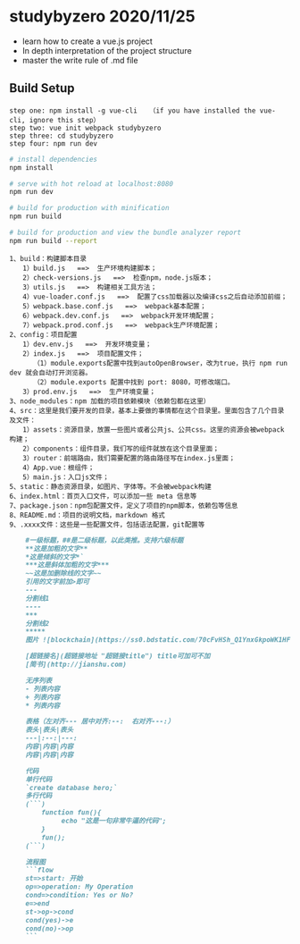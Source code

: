 # studybyzero   2020/11/25

  + learn how to create a vue.js project
  + In depth interpretation of the project structure
  + master the write rule of .md file

## Build Setup

``` creat a vue project
step one: npm install -g vue-cli   （if you have installed the vue-cli, ignore this step）
step two: vue init webpack studybyzero
step three: cd studybyzero
step four: npm run dev
```


``` bash
# install dependencies
npm install

# serve with hot reload at localhost:8080
npm run dev

# build for production with minification
npm run build

# build for production and view the bundle analyzer report
npm run build --report
```

``` structure
1、build：构建脚本目录
　　1）build.js   ==>  生产环境构建脚本；
　　2）check-versions.js   ==>  检查npm，node.js版本；
　　3）utils.js   ==>  构建相关工具方法；
　　4）vue-loader.conf.js   ==>  配置了css加载器以及编译css之后自动添加前缀；
　　5）webpack.base.conf.js   ==>  webpack基本配置；
　　6）webpack.dev.conf.js   ==>  webpack开发环境配置；
　　7）webpack.prod.conf.js   ==>  webpack生产环境配置；
2、config：项目配置
　　1）dev.env.js   ==>  开发环境变量；
　　2）index.js   ==>  项目配置文件；
      （1）module.exports配置中找到autoOpenBrowser，改为true，执行 npm run dev 就会自动打开浏览器。
      （2）module.exports 配置中找到 port: 8080，可修改端口。
　　3）prod.env.js   ==>  生产环境变量；
3、node_modules：npm 加载的项目依赖模块（依赖包都在这里）
4、src：这里是我们要开发的目录，基本上要做的事情都在这个目录里。里面包含了几个目录及文件：
　　1）assets：资源目录，放置一些图片或者公共js、公共css。这里的资源会被webpack构建；
　　2）components：组件目录，我们写的组件就放在这个目录里面；
　　3）router：前端路由，我们需要配置的路由路径写在index.js里面；
　　4）App.vue：根组件；
　　5）main.js：入口js文件；
5、static：静态资源目录，如图片、字体等。不会被webpack构建
6、index.html：首页入口文件，可以添加一些 meta 信息等
7、package.json：npm包配置文件，定义了项目的npm脚本，依赖包等信息
8、README.md：项目的说明文档，markdown 格式
9、.xxxx文件：这些是一些配置文件，包括语法配置，git配置等

```
``` markdown grammar
    #一级标题，##是二级标题，以此类推。支持六级标题
    **这是加粗的文字**
    *这是倾斜的文字*`
    ***这是斜体加粗的文字***
    ~~这是加删除线的文字~~
    引用的文字前加>即可
    ---
    分割线1
    ----
    ***
    分割线2
    *****
    图片 ![blockchain](https://ss0.bdstatic.com/70cFvHSh_Q1YnxGkpoWK1HF6hhy/it/u=702257389,1274025419&fm=27&gp=0.jpg "区块链")

    [超链接名](超链接地址 "超链接title") title可加可不加
    [简书](http://jianshu.com)

    无序列表
    - 列表内容
    + 列表内容
    * 列表内容

    表格（左对齐--- 居中对齐:--:  右对齐---:）
    表头|表头|表头
    ---|:--:|---:
    内容|内容|内容
    内容|内容|内容

    代码
    单行代码
    `create database hero;`
    多行代码
    (```)
        function fun(){
             echo "这是一句非常牛逼的代码";
        }
        fun();
    (```)

    流程图
    ```flow
    st=>start: 开始
    op=>operation: My Operation
    cond=>condition: Yes or No?
    e=>end
    st->op->cond
    cond(yes)->e
    cond(no)->op
    ```
```
